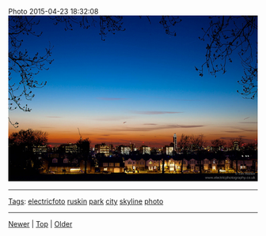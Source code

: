 <!--
title: Photo 2015-04-23 18
date: 2020-06-28T14:55:35.488Z
tags: electricfoto, ruskin, park, city, skyline, photo
-->








Photo 2015-04-23 18:32:08
![](117185395207-0.jpg)

<!--BOTTOM-POST-NAVIGATION-->
---

[Tags](tags.md): [electricfoto](tag-electricfoto.md) [ruskin](tag-ruskin.md) [park](tag-park.md) [city](tag-city.md) [skyline](tag-skyline.md) [photo](tag-photo.md)

---

[Newer](116380733192.md) | [Top](index.md) | [Older](117933266427.md)